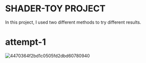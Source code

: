 # SHADER-TOY PROJECT
In this project, I used two different methods to try different results.

# attempt-1
  ![4470364f2bd1c0505fd2dbd60780940](https://github.com/JUANMAOV82/AC-CT3/assets/113642935/e80405cf-9b3c-4e4d-967b-353b75932b51)
